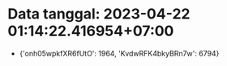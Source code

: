 # Data tanggal: 2023-04-22 01:14:22.416954+07:00

* {'onh05wpkfXR6fUtO': 1964, 'KvdwRFK4bkyBRn7w': 6794}

